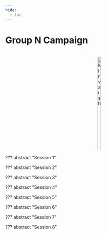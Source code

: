 ```yaml
---
hide:
  - toc
---
```


# Group N Campaign

<style>
  .row {
    display: flex;
  }
  
  .column {
    flex: 16%;
    padding: 3px;
  }
</style>

<div class="row">
  <div class="column">
    <figure markdown>
      <a href="https://half-guinea-press.github.io/zymurgical-oubliette/group-n/pc/ansa/">
        <img src="https://half-guinea-press.github.io/zymurgical-oubliette/images/Ansa-head.jpg" alt="Ansa" style="width:100%">
      </a>
      <figcaption>Ansa</figcaption>
    </figure>
      </div>
  <div class="column">
    <figure markdown>
      <a href="https://half-guinea-press.github.io/zymurgical-oubliette/group-n/pc/bruk/">
        <img src="https://half-guinea-press.github.io/zymurgical-oubliette/images/bruk_head.jpg" alt="Bruk" style="width:100%">
      </a>
      <figcaption>Bruk</figcaption>
    </figure>
  </div>
  <div class="column">
    <figure markdown>
      <a href="https://half-guinea-press.github.io/zymurgical-oubliette/group-n/pc/gaia/">
        <img src="https://half-guinea-press.github.io/zymurgical-oubliette/images/gaia_head.jpg" alt="Gaia" style="width:100%">
      </a>
      <figcaption>Gaia</figcaption>
    </figure>
      </div>
  <div class="column">
    <figure markdown>
      <a href="https://half-guinea-press.github.io/zymurgical-oubliette/group-n/pc/mirvaish/">
        <img src="https://half-guinea-press.github.io/zymurgical-oubliette/images/mirvaish_head.jpg" alt="Mirvaish" style="width:100%">
      </a>
      <figcaption>Mirvaish</figcaption>
    </figure>
  </div>
  <div class="column">
    <figure markdown>
      <a href="https://half-guinea-press.github.io/zymurgical-oubliette/group-n/pc/nici/">
        <img src="https://half-guinea-press.github.io/zymurgical-oubliette/images/nici_head.jpg" alt="Nici" style="width:100%">
      </a>
      <figcaption>Nici</figcaption>
    </figure>
      </div>
  <div class="column">
    <figure markdown>
      <a href="https://half-guinea-press.github.io/zymurgical-oubliette/group-n/pc/norm/">
        <img src="https://half-guinea-press.github.io/zymurgical-oubliette/images/norm_man_head.jpg" alt="Norm" style="width:100%">
      </a>
      <figcaption>Norm</figcaption>
    </figure>
  </div>
</div>

??? abstract "Session 1"

    

??? abstract "Session 2"

    

??? abstract "Session 3"

    

??? abstract "Session 4"

    

??? abstract "Session 5"

    

??? abstract "Session 6"

    

??? abstract "Session 7"

    

??? abstract "Session 8"

